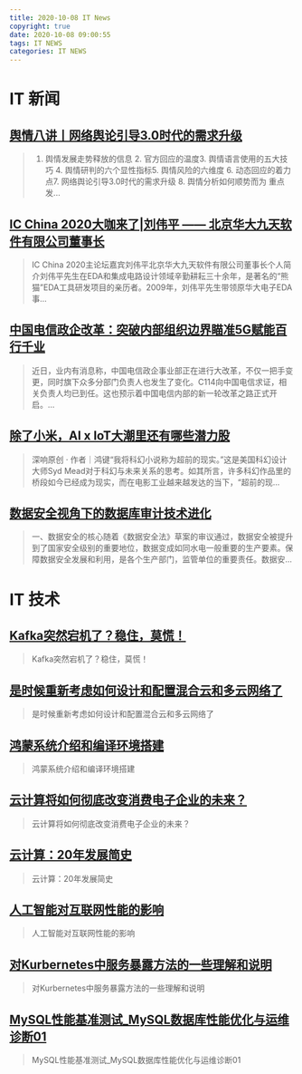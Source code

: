 ```yaml
---
title: 2020-10-08 IT News
copyright: true
date: 2020-10-08 09:00:55
tags: IT NEWS
categories: IT NEWS
---
```

# IT 新闻 
 ## [舆情八讲丨网络舆论引导3.0时代的需求升级](http://mp.weixin.qq.com/s?src=11&timestamp=1602117004&ver=2631&signature=o7hA8cuswtYcpf*Uhr6OAvvAC34cTgqCG5dvfgQhGp*ivuakStpjvXmm3MRGykELGGkLvrNYKusdpvl4APddiyukGv4L2KnEPszvPmIYItZsH1qPxJlkFnhSaTjyjloO&new=1)
 > 1. 舆情发展走势释放的信息 2. 官方回应的温度3. 舆情语言使用的五大技巧 4. 舆情研判的六个显性指标5. 舆情风险的六维度 6. 动态回应的着力点7. 网络舆论引导3.0时代的需求升级 8. 舆情分析如何顺势而为 重点发...
 ## [IC China 2020大咖来了|刘伟平 —— 北京华大九天软件有限公司董事长](http://mp.weixin.qq.com/s?src=11&timestamp=1602117004&ver=2631&signature=oNBVZTsaxm6ZGYksSgkiOiLIKoCSsUzFm54aqRxkNqE2WqgjB1kSpyPlSKMuoxz82AwIRgQpRErWQ9gkpUwQLeqONRo*faAf7YCsJe6UbNPRbutXAJyRhdmvoF9tE475&new=1)
 > IC China 2020主论坛嘉宾刘伟平北京华大九天软件有限公司董事长个人简介刘伟平先生在EDA和集成电路设计领域辛勤耕耘三十余年，是著名的“熊猫”EDA工具研发项目的亲历者。2009年，刘伟平先生带领原华大电子EDA事...
 ## [中国电信政企改革：突破内部组织边界瞄准5G赋能百行千业](http://mp.weixin.qq.com/s?src=11&timestamp=1602117004&ver=2631&signature=hF*-hIuW9YDFhXnMJZTuBu**SAtfyKAuds7C13ibhX0DM7ryQCm03LT48VIveSNr12iyTruzLjO45vDOsCVkza6OyvefM4IGLTp063v8hJX9ynkbJQSm3uYWGtOjsd6g&new=1)
 > 近日，业内有消息称，中国电信政企事业部正在进行大改革，不仅一把手变更，同时旗下众多分部门负责人也发生了变化。C114向中国电信求证，相关负责人均已到任。这也预示着中国电信内部的新一轮改革之路正式开启。...
 ## [除了小米，AI x IoT大潮里还有哪些潜力股](http://mp.weixin.qq.com/s?src=11&timestamp=1602117004&ver=2631&signature=U9W8Hs57X4L4jiayJTkH0yA4zA8iZ8zpkye92mNck0vbKJc9vK6*cgJw*eY6lL7eXjUBCNxpR--IrOZt0v-t-3hfx1D*ClfS9ce3wpvZDz*nvcVRAc-dbqBBSKibkskY&new=1)
 > 深响原创 · 作者｜鸿键“我将科幻小说称为超前的现实。”这是美国科幻设计大师Syd Mead对于科幻与未来关系的思考。如其所言，许多科幻作品里的桥段如今已经成为现实，而在电影工业越来越发达的当下，“超前的现...
 ## [数据安全视角下的数据库审计技术进化](http://mp.weixin.qq.com/s?src=11&timestamp=1602117004&ver=2631&signature=Dli3uIT-7zORGSenYB6hUeTOqGfyHlhSAyIHVswtRK8s4MNYfqqz5o64Kp-*dow8y1LvZqTWz8cx3*OIri9ZiSfq9kRS10C0Fp6CV8Gwu-u1qYP9l7rlcokr1YF17yoF&new=1)
 > 一、数据安全的核心随着《数据安全法》草案的审议通过，数据安全被提升到了国家安全级别的重要地位，数据变成如同水电一般重要的生产要素。保障数据安全发展和利用，是各个生产部门，监管单位的重要责任。数据安...
# IT 技术 
 ## [Kafka突然宕机了？稳住，莫慌！](http://developer.51cto.com/art/202009/627671.htm)
 > Kafka突然宕机了？稳住，莫慌！
 ## [是时候重新考虑如何设计和配置混合云和多云网络了](http://cloud.51cto.com/art/202009/627611.htm)
 > 是时候重新考虑如何设计和配置混合云和多云网络了
 ## [鸿蒙系统介绍和编译环境搭建](http://os.51cto.com/art/202009/627665.htm)
 > 鸿蒙系统介绍和编译环境搭建
 ## [云计算将如何彻底改变消费电子企业的未来？](http://cloud.51cto.com/art/202009/627612.htm)
 > 云计算将如何彻底改变消费电子企业的未来？
 ## [云计算：20年发展简史](http://cloud.51cto.com/art/202009/627606.htm)
 > 云计算：20年发展简史
 ## [人工智能对互联网性能的影响](http://ai.51cto.com/art/202009/627592.htm)
 > 人工智能对互联网性能的影响
 ## [对Kurbernetes中服务暴露方法的一些理解和说明](http://developer.51cto.com/art/202009/627599.htm)
 > 对Kurbernetes中服务暴露方法的一些理解和说明
 ## [MySQL性能基准测试_MySQL数据库性能优化与运维诊断01](http://fellow.51cto.com/art/202008/623589.htm?qd=51ctojrzd)
 > MySQL性能基准测试_MySQL数据库性能优化与运维诊断01

    